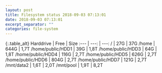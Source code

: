 ```yaml
---
layout: post
title: Filesystem status 2018-09-03 07:13:01
date: 2018-09-03 07:13:01
excerpt_separator: ""
categories: file-system
---
```

{:.table_alt}
Harddrive | Free | Size
:--- | ---: | ---:
/ | 27G | 37G
/home | 644G | 1,7T
/home/public/HDD1 | 39G | 1,8T
/home/public/HDD3 | 64G | 1,8T
/home/public/HDD4 | 116G | 2,7T
/home/public/HDD5 | 626G | 2,7T
/home/public/HDD6 | 804G | 2,7T
/home/public/HDD7 | 121G | 2,7T
/mnt/data2 | 1,6T | 2,0T
/mnt/pool | 1,9T | 8,2T
